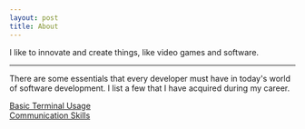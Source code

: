 ```yaml
---
layout: post
title: About
---
```


I like to innovate and create things, like video games and software.

---
There are some essentials that every developer must have in today's world of software development. I list a few that I have acquired during my career.

[Basic Terminal Usage][yotube-basic-terminal-usage]  
[Communication Skills](/essentials/communication-skills)

[yotube-basic-terminal-usage]: https://youtu.be/fIQEXORLTYg
